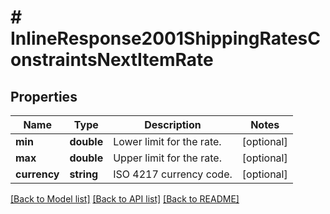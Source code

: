 # # InlineResponse2001ShippingRatesConstraintsNextItemRate

## Properties

Name | Type | Description | Notes
------------ | ------------- | ------------- | -------------
**min** | **double** | Lower limit for the rate. | [optional] 
**max** | **double** | Upper limit for the rate. | [optional] 
**currency** | **string** | ISO 4217 currency code. | [optional] 

[[Back to Model list]](../../README.md#documentation-for-models) [[Back to API list]](../../README.md#documentation-for-api-endpoints) [[Back to README]](../../README.md)


